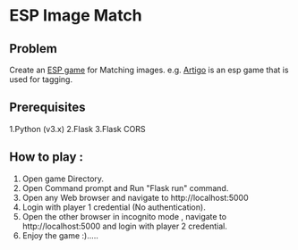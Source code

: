# ESP Image Match

## Problem 

Create an [ESP game](http://en.wikipedia.org/wiki/ESP_game) for Matching images. e.g. [Artigo](http://www.artigo.org/) is an esp game that is used for tagging.


## Prerequisites

1.Python (v3.x)
2.Flask
3.Flask CORS

## How to play :

1. Open game Directory.
2. Open Command prompt and Run "Flask run" command.
3. Open any Web browser and navigate to http://localhost:5000
4. Login with player 1 credential (No authentication).
5. Open the other browser in incognito mode , navigate to http://localhost:5000 and login with player 2 credential.
6. Enjoy the game :).....



